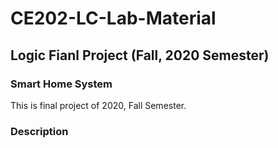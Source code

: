 # CE202-LC-Lab-Material 

## Logic Fianl Project (Fall, 2020 Semester)

### Smart Home System
This is final project of 2020, Fall Semester. 

### Description

